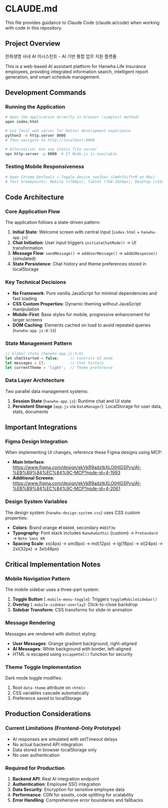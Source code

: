 # CLAUDE.md

This file provides guidance to Claude Code (claude.ai/code) when working with code in this repository.

## Project Overview

한화생명 사내 AI 어시스턴트 - AI 기반 통합 업무 지원 플랫폼

This is a web-based AI assistant platform for Hanwha Life Insurance employees, providing integrated information search, intelligent report generation, and smart schedule management.

## Development Commands

### Running the Application
```bash
# Open the application directly in browser (simplest method)
open index.html

# Use local web server for better development experience
python3 -m http.server 8000
# Then navigate to http://localhost:8000

# Alternative: Use any static file server
npx http-server -p 8000  # If Node.js is available
```

### Testing Mobile Responsiveness
```bash
# Open Chrome DevTools → Toggle device toolbar (Cmd+Shift+M on Mac)
# Test breakpoints: Mobile (<768px), Tablet (768-1024px), Desktop (>1024px)
```

## Code Architecture

### Core Application Flow
The application follows a state-driven pattern:
1. **Initial State**: Welcome screen with central input (`index.html` + `hanwha-app.js`)
2. **Chat Initiation**: User input triggers `initiateChatMode()` → UI transformation
3. **Message Flow**: `sendMessage()` → `addUserMessage()` → `addAIResponse()` (simulated)
4. **State Persistence**: Chat history and theme preferences stored in localStorage

### Key Technical Decisions
- **No Framework**: Pure vanilla JavaScript for minimal dependencies and fast loading
- **CSS Custom Properties**: Dynamic theming without JavaScript manipulation
- **Mobile-First**: Base styles for mobile, progressive enhancement for larger screens
- **DOM Caching**: Elements cached on load to avoid repeated queries (`hanwha-app.js:8-15`)

### State Management Pattern
```javascript
// Global state (hanwha-app.js:3-6)
let chatStarted = false;     // Controls UI mode
let messages = [];           // Chat history
let currentTheme = 'light';  // Theme preference
```

### Data Layer Architecture
Two parallel data management systems:
1. **Session State** (`hanwha-app.js`): Runtime chat and UI state
2. **Persistent Storage** (`app.js` via `DataManager`): LocalStorage for user data, stats, documents

## Important Integrations

### Figma Design Integration
When implementing UI changes, reference these Figma designs using MCP:
- **Main Interface**: https://www.figma.com/design/ekVkR9adztkXLOtHIGSPvy/AI-%EB%B9%84%EC%84%9C-MCP?node-id=4-1993
- **Additional Screens**: https://www.figma.com/design/ekVkR9adztkXLOtHIGSPvy/AI-%EB%B9%84%EC%84%9C-MCP?node-id=4-2061

### Design System Variables
The design system (`hanwha-design-system.css`) uses CSS custom properties:
- **Colors**: Brand orange `#FA6600`, secondary `#403f3e`
- **Typography**: Font stack includes `HanwhaGothic` (custom) → `Pretendard` → `Noto Sans KR`
- **Spacing Scale**: xs(4px) → sm(8px) → md(12px) → lg(16px) → xl(24px) → 2xl(32px) → 3xl(48px)

## Critical Implementation Notes

### Mobile Navigation Pattern
The mobile sidebar uses a three-part system:
1. **Toggle Button** (`.mobile-menu-toggle`): Triggers `toggleMobileSidebar()`
2. **Overlay** (`.mobile-sidebar-overlay`): Click-to-close backdrop
3. **Sidebar Transform**: CSS transforms for slide-in animation

### Message Rendering
Messages are rendered with distinct styling:
- **User Messages**: Orange gradient background, right-aligned
- **AI Messages**: White background with border, left-aligned
- HTML is escaped using `escapeHtml()` function for security

### Theme Toggle Implementation
Dark mode toggle modifies:
1. Root `data-theme` attribute on `<html>`
2. CSS variables cascade automatically
3. Preference saved to localStorage

## Production Considerations

### Current Limitations (Frontend-Only Prototype)
- AI responses are simulated with setTimeout delays
- No actual backend API integration
- Data stored in browser localStorage only
- No user authentication

### Required for Production
1. **Backend API**: Real AI integration endpoint
2. **Authentication**: Employee SSO integration
3. **Data Security**: Encryption for sensitive employee data
4. **Performance**: CDN for assets, code splitting for scalability
5. **Error Handling**: Comprehensive error boundaries and fallbacks
